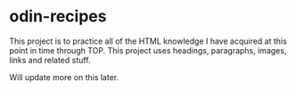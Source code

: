 # odin-recipes
This project is to practice all of the HTML knowledge I have acquired at this point in time through TOP.
This project uses headings, paragraphs, images, links and related stuff.

Will update more on this later.